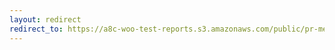 ```yaml
---
layout: redirect
redirect_to: https://a8c-woo-test-reports.s3.amazonaws.com/public/pr-merge/44508/api/index.html
---
```

